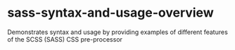 # sass-syntax-and-usage-overview
Demonstrates syntax and usage by providing examples of different features of the SCSS (SASS) CSS pre-processor
